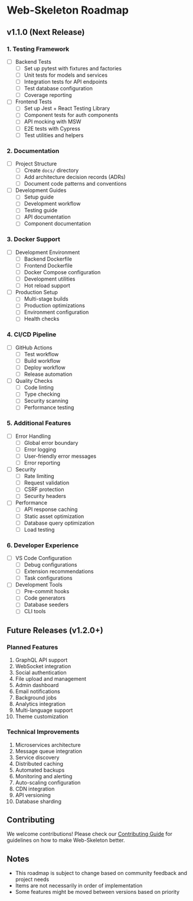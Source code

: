 # Web-Skeleton Roadmap

## v1.1.0 (Next Release)

### 1. Testing Framework
- [ ] Backend Tests
  - [ ] Set up pytest with fixtures and factories
  - [ ] Unit tests for models and services
  - [ ] Integration tests for API endpoints
  - [ ] Test database configuration
  - [ ] Coverage reporting

- [ ] Frontend Tests
  - [ ] Set up Jest + React Testing Library
  - [ ] Component tests for auth components
  - [ ] API mocking with MSW
  - [ ] E2E tests with Cypress
  - [ ] Test utilities and helpers

### 2. Documentation
- [ ] Project Structure
  - [ ] Create `docs/` directory
  - [ ] Add architecture decision records (ADRs)
  - [ ] Document code patterns and conventions

- [ ] Development Guides
  - [ ] Setup guide
  - [ ] Development workflow
  - [ ] Testing guide
  - [ ] API documentation
  - [ ] Component documentation

### 3. Docker Support
- [ ] Development Environment
  - [ ] Backend Dockerfile
  - [ ] Frontend Dockerfile
  - [ ] Docker Compose configuration
  - [ ] Development utilities
  - [ ] Hot reload support

- [ ] Production Setup
  - [ ] Multi-stage builds
  - [ ] Production optimizations
  - [ ] Environment configuration
  - [ ] Health checks

### 4. CI/CD Pipeline
- [ ] GitHub Actions
  - [ ] Test workflow
  - [ ] Build workflow
  - [ ] Deploy workflow
  - [ ] Release automation

- [ ] Quality Checks
  - [ ] Code linting
  - [ ] Type checking
  - [ ] Security scanning
  - [ ] Performance testing

### 5. Additional Features
- [ ] Error Handling
  - [ ] Global error boundary
  - [ ] Error logging
  - [ ] User-friendly error messages
  - [ ] Error reporting

- [ ] Security
  - [ ] Rate limiting
  - [ ] Request validation
  - [ ] CSRF protection
  - [ ] Security headers

- [ ] Performance
  - [ ] API response caching
  - [ ] Static asset optimization
  - [ ] Database query optimization
  - [ ] Load testing

### 6. Developer Experience
- [ ] VS Code Configuration
  - [ ] Debug configurations
  - [ ] Extension recommendations
  - [ ] Task configurations

- [ ] Development Tools
  - [ ] Pre-commit hooks
  - [ ] Code generators
  - [ ] Database seeders
  - [ ] CLI tools

## Future Releases (v1.2.0+)

### Planned Features
1. GraphQL API support
2. WebSocket integration
3. Social authentication
4. File upload and management
5. Admin dashboard
6. Email notifications
7. Background jobs
8. Analytics integration
9. Multi-language support
10. Theme customization

### Technical Improvements
1. Microservices architecture
2. Message queue integration
3. Service discovery
4. Distributed caching
5. Automated backups
6. Monitoring and alerting
7. Auto-scaling configuration
8. CDN integration
9. API versioning
10. Database sharding

## Contributing
We welcome contributions! Please check our [Contributing Guide](CONTRIBUTING.md) for guidelines on how to make Web-Skeleton better.

## Notes
- This roadmap is subject to change based on community feedback and project needs
- Items are not necessarily in order of implementation
- Some features might be moved between versions based on priority
